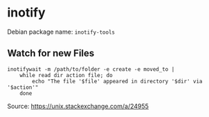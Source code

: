 # inotify

Debian package name: `inotify-tools`

## Watch for new Files

```
inotifywait -m /path/to/folder -e create -e moved_to |
    while read dir action file; do
        echo "The file '$file' appeared in directory '$dir' via '$action'"
    done
```

Source: https://unix.stackexchange.com/a/24955
